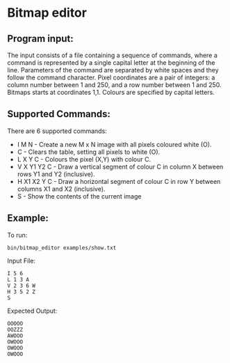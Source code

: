 # Bitmap editor

## Program input:

The input consists of a file containing a sequence of commands, where a command is represented by a single capital letter at the beginning of the line. Parameters of the command are separated by white spaces and they follow the command character.
Pixel coordinates are a pair of integers: a column number between 1 and 250, and a row number between 1 and 250. Bitmaps starts at coordinates 1,1. Colours are specified by capital letters.

## Supported Commands:

There are 6 supported commands:
- I M N - Create a new M x N image with all pixels coloured white (O).
- C - Clears the table, setting all pixels to white (O).
- L X Y C - Colours the pixel (X,Y) with colour C.
- V X Y1 Y2 C - Draw a vertical segment of colour C in column X between rows Y1
and Y2 (inclusive).
- H X1 X2 Y C - Draw a horizontal segment of colour C in row Y between columns
X1 and X2 (inclusive).
- S - Show the contents of the current image

## Example:

To run:
```
bin/bitmap_editor examples/show.txt
```

Input File:
```
I 5 6
L 1 3 A
V 2 3 6 W
H 3 5 2 Z
S
```

Expected Output:
```
OOOOO
OOZZZ
AWOOO
OWOOO
OWOOO
OWOOO
```
